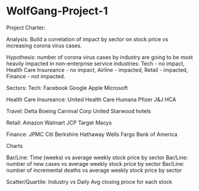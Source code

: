 # WolfGang-Project-1
Project Charter:

Analysis: Build a correlation of impact by sector on stock price vs increasing corona virus cases.

Hypothesis: number of corona virus cases by industry are going to be most heavily impacted in non-enterprise service industries: Tech - no impact, Health Care Insureance - no impact, Airline - impacted, Retail - impacted, Finance - not impacted.

Sectors:
Tech: 
Facebook
Google
Apple
Microsoft


Health Care Insureance: 
United Health Care
Humana
Pfizer 
J&J
HCA

Travel: 
Delta
Boeing
Carnival Corp
United
Starwood hotels

Retail:
Amazon
Walmart
JCP
Target
Macys

Finance:
JPMC
Citi
Berkshire Hathaway
Wells Fargo
Bank of America

Charts

Bar/Line: Time (weeks) vs average weekly stock price by sector
Bar/Line: number of new cases vs average weekly stock price by sector
Bar/Line: number of incremental deaths vs average weekly stock price by sector  

Scatter/Quartile: Industry vs Daily Avg closing proce for each stock 

